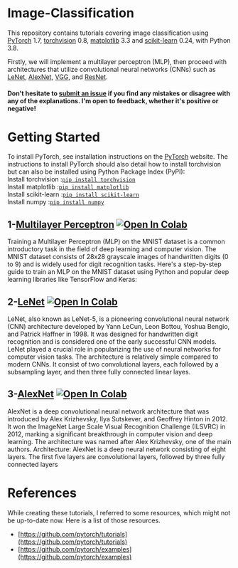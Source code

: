 # Image-Classification
This repository contains tutorials covering image classification using [PyTorch](https://github.com/pytorch/pytorch)
 1.7, [torchvision](https://github.com/pytorch/vision) 0.8, [matplotlib](https://matplotlib.org/) 3.3 and [scikit-learn](https://scikit-learn.org/stable/index.html) 0.24, with Python 3.8.

Firstly, we will implement a multilayer perceptron (MLP), then proceed with architectures that utilize convolutional neural networks (CNNs) such as [LeNet](http://yann.lecun.com/exdb/lenet/), [AlexNet](https://www.mathworks.com/help/deeplearning/ref/alexnet.html), [VGG](https://towardsdatascience.com/vgg-neural-networks-the-next-step-after-alexnet-3f91fa9ffe2c), and [ResNet](https://arxiv.org/abs/1512.03385).

#### Don't hesitate to [submit an issue](https://github.com/Jagritimaurya82/Image-Classification/issues) if you find any mistakes or disagree with any of the explanations. I'm open to feedback, whether it's positive or negative!

# Getting Started
To install PyTorch, see installation instructions on the [PyTorch](https://pytorch.org/) website.
The instructions to install PyTorch should also detail how to install torchvision but can also be installed using Python Package Index (PyPI):<br>
Install torchvision :[`pip install torchvision`](https://pypi.org/project/torchvision/)<br>
Install matplotlib :[`pip install matplotlib`](https://pypi.org/project/matplotlib/)<br>
Install scikit-learn :[`pip install scikit-learn`](https://pypi.org/project/scikit-learn/)<br>
Install numpy :[`pip install numpy`](https://pypi.org/project/numpy/)<br>
 
 


 
## 1-[Multilayer Perceptron](https://github.com/Jagritimaurya82/Image-Classification/blob/main/1_MLP_MNIST.ipynb) [![Open In Colab](https://colab.research.google.com/assets/colab-badge.svg)](https://colab.research.google.com/github/Jagritimaurya82/Image-Classification/blob/main/1_MLP_MNIST.ipynb)

Training a Multilayer Perceptron (MLP) on the MNIST dataset is a common introductory task in the field of deep learning and computer vision. The MNIST dataset consists of 28x28 grayscale images of handwritten digits (0 to 9) and is widely used for digit recognition tasks. Here's a step-by-step guide to train an MLP on the MNIST dataset using Python and popular deep learning libraries like TensorFlow and Keras:
 
 

## 2-[LeNet](https://github.com/Jagritimaurya82/Image-Classification/blob/main/1_LeNet_MNIST.ipynb) [![Open In Colab](https://colab.research.google.com/assets/colab-badge.svg)](https://colab.research.google.com/github/Jagritimaurya82/Image-Classification/blob/main/1_LeNet_MNIST.ipynb)

LeNet, also known as LeNet-5, is a pioneering convolutional neural network (CNN) architecture developed by Yann LeCun, Leon Bottou, Yoshua Bengio, and Patrick Haffner in 1998. It was designed for handwritten digit recognition and is considered one of the early successful CNN models. LeNet played a crucial role in popularizing the use of neural networks for computer vision tasks. The architecture is relatively simple compared to modern CNNs. It consist of two convolutional layers, each followed by a subsampling layer, and then three fully connected linear layes.

## 3-[AlexNet](https://github.com/Jagritimaurya82/Image-Classification/blob/main/3_AlexNet_CIFAR10.ipynb) [![Open In Colab](https://colab.research.google.com/assets/colab-badge.svg)](https://colab.research.google.com/github/Jagritimaurya82/Image-Classification/blob/main/3_AlexNet_CIFAR10.ipynb)

AlexNet is a deep convolutional neural network architecture that was introduced by Alex Krizhevsky, Ilya Sutskever, and Geoffrey Hinton in 2012. It won the ImageNet Large Scale Visual Recognition Challenge (ILSVRC) in 2012, marking a significant breakthrough in computer vision and deep learning. The architecture was named after Alex Krizhevsky, one of the main authors.
Architecture: AlexNet is a deep neural network consisting of eight layers. The first five layers are convolutional layers, followed by three fully connected layers




# References
While creating these tutorials, I referred to some resources, which might not be up-to-date now. Here is a list of those resources.
* [https://github.com/pytorch/tutorials](https://github.com/pytorch/tutorials)
* [https://github.com/pytorch/examples](https://github.com/pytorch/examples)
